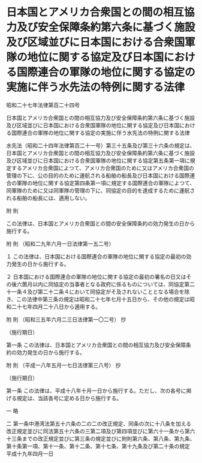 # 日本国とアメリカ合衆国との間の相互協力及び安全保障条約第六条に基づく施設及び区域並びに日本国における合衆国軍隊の地位に関する協定及び日本国における国際連合の軍隊の地位に関する協定の実施に伴う水先法の特例に関する法律

昭和二十七年法律第百二十四号

日本国とアメリカ合衆国との間の相互協力及び安全保障条約第六条に基づく施設及び区域並びに日本国における合衆国軍隊の地位に関する協定及び日本国における国際連合の軍隊の地位に関する協定の実施に伴う水先法の特例に関する法律

水先法（昭和二十四年法律第百二十一号）第三十五条及び第三十六条の規定は、日本国とアメリカ合衆国との間の相互協力及び安全保障条約第六条に基づく施設及び区域並びに日本国における合衆国軍隊の地位に関する協定第五条第一項に規定するアメリカ合衆国によつて、アメリカ合衆国のために又はアメリカ合衆国の管理の下に、公の目的のために運航される船舶の船長及び日本国における国際連合の軍隊の地位に関する協定第四条第一項に規定する国際連合の軍隊によつて、同軍隊のために又は同軍隊の管理の下に、同協定の目的を達成するために運航される船舶の船長には、適用しない。

附 則

この法律は、日本国とアメリカ合衆国との間の安全保障条約の効力発生の日から施行する。

附 則 （昭和二九年六月一日法律第一五二号）

１ この法律は、日本国における国際連合の軍隊の地位に関する協定の最初の効力発生の日から施行する。

２ 日本国における国際連合の軍隊の地位に関する協定の最初の署名の日又はその後六箇月以内に同協定の当事者となる政府に係るものについては、同協定第二十一条４及び第二十二条４において同協定がそ及されないこととなる場合を除き、この法律中第三条の規定は昭和二十七年七月十五日から、その他の規定は昭和二十七年四月二十八日から適用する。

附 則 （昭和三五年六月二三日法律第一〇二号） 抄

（施行期日）

第一条 この法律は、日本国とアメリカ合衆国との間の相互協力及び安全保障条約の効力発生の日から施行する。

附 則 （平成一八年五月一七日法律第三八号） 抄

（施行期日）

第一条 この法律は、平成十八年十月一日から施行する。ただし、次の各号に掲げる規定は、当該各号に定める日から施行する。

一 略

二 第一条中港湾法第五十六条の二の二の改正規定、同条の次に十八条を加える改正規定並びに同法第五十六条の三第二項及び第四項並びに第六十一条から第六十三条までの改正規定並びに第三条の規定並びに附則第六条、第八条、第九条、第十条第一項、第十一条、第十二条、第十七条、第十九条及び第二十条の規定 平成十九年四月一日
